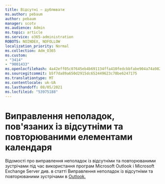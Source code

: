 ```yaml
---
title: Відсутні – дублювати
ms.author: pebaum
author: pebaum
manager: scotv
ms.audience: Admin
ms.topic: article
ms.service: o365-administration
ROBOTS: NOINDEX, NOFOLLOW
localization_priority: Normal
ms.collection: Adm_O365
ms.custom:
- "3414"
- "9001433"
ms.openlocfilehash: 4a42eff05c07645eb4b691134ffa410fedcbbfabe904a74a9827fc4e1934d7a4
ms.sourcegitcommit: b5f7da89a650d2915dc652449623c78be6247175
ms.translationtype: MT
ms.contentlocale: uk-UA
ms.lasthandoff: 08/05/2021
ms.locfileid: "53975188"
---
```

# <a name="troubleshooting-missing-and-duplicate-calendar-items"></a>Виправлення неполадок, пов'язаних із відсутніми та повторюваними елементами календаря

Відомості про виправлення неполадок із відсутніми та повторюваними зустрічами під час використання програм Microsoft Outlook і Microsoft Exchange Server див. в статті Виправлення неполадок із відсутніми та повторюваними зустрічами в [Outlook.](https://support.microsoft.com/help/890436/how-to-troubleshoot-missing-and-duplicate-appointments-in-outlook)
